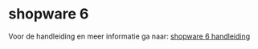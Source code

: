# shopware 6
Voor de handleiding en meer informatie ga naar: [shopware 6 handleiding]

[Shopware 6 handleiding]: https://developer.myparcel.nl/nl/documentatie/15.shopware.html
